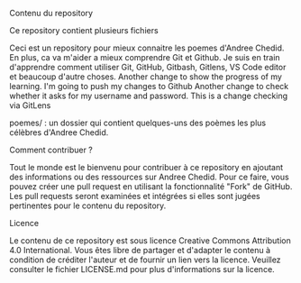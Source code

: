 
Contenu du repository

Ce repository contient plusieurs fichiers

Ceci est un repository pour mieux connaitre les poemes d'Andree Chedid. En plus, ca va m'aider a mieux comprendre Git et Github. 
Je suis en train d'apprendre comment utiliser Git, GitHub, Gitbash, Gitlens, VS Code editor et beaucoup d'autre choses.
Another change to show the progress of my learning.  I'm going to push my changes to Github
Another change to check whether it asks for my username and password.
This is a change checking via GitLens



poemes/ : un dossier qui contient quelques-uns des poèmes les plus célèbres d'Andree Chedid.

Comment contribuer ?

Tout le monde est le bienvenu pour contribuer à ce repository en ajoutant des informations ou des ressources sur Andree Chedid. Pour ce faire, vous pouvez créer une pull request en utilisant la fonctionnalité "Fork" de GitHub. Les pull requests seront examinées et intégrées si elles sont jugées pertinentes pour le contenu du repository.

Licence

Le contenu de ce repository est sous licence Creative Commons Attribution 4.0 International. Vous êtes libre de partager et d'adapter le contenu à condition de créditer l'auteur et de fournir un lien vers la licence. Veuillez consulter le fichier LICENSE.md pour plus d'informations sur la licence.

